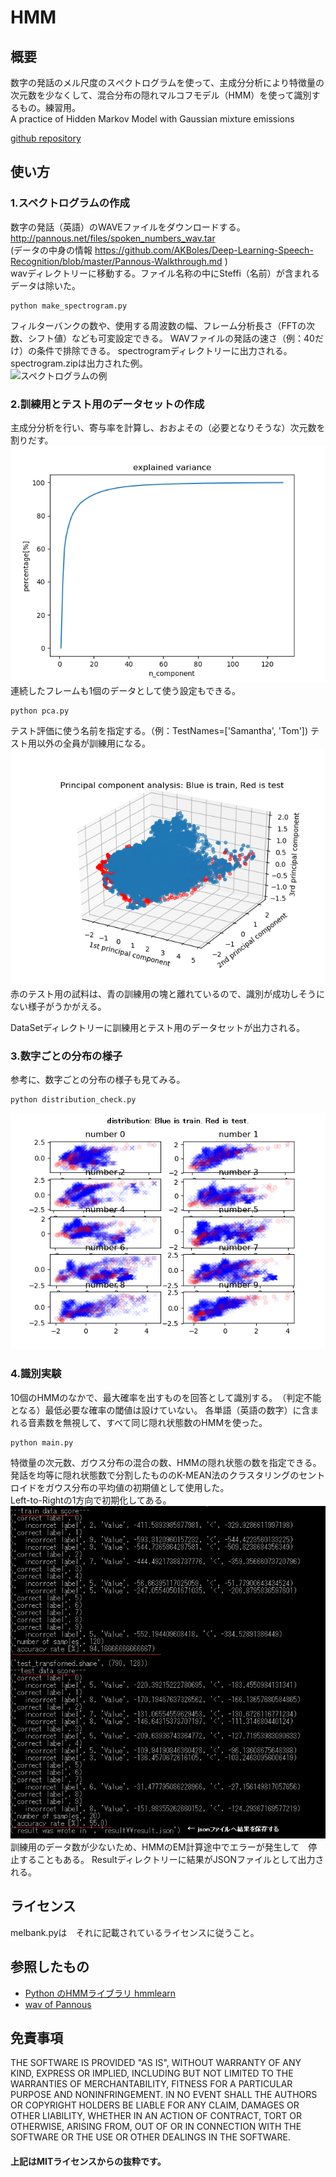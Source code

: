 # HMM 

## 概要  

数字の発話のメル尺度のスぺクトログラムを使って、主成分分析により特徴量の次元数を少なくして、混合分布の隠れマルコフモデル（HMM）を使って識別するもの。練習用。  
A practice of Hidden Markov Model with Gaussian mixture emissions  

[github repository](https://github.com/shun60s/HMM)

## 使い方  
### 1.スペクトログラムの作成  

数字の発話（英語）のWAVEファイルをダウンロードする。  <http://pannous.net/files/spoken_numbers_wav.tar>  
(データの中身の情報 <https://github.com/AKBoles/Deep-Learning-Speech-Recognition/blob/master/Pannous-Walkthrough.md> )  
wavディレクトリーに移動する。ファイル名称の中にSteffi（名前）が含まれるデータは除いた。 
```
python make_spectrogram.py
```
フィルターバンクの数や、使用する周波数の幅、フレーム分析長さ（FFTの次数、シフト値）なども可変設定できる。
WAVファイルの発話の速さ（例：40だけ）の条件で排除できる。
spectrogramディレクトリーに出力される。
spectrogram.zipは出力された例。  
![スペクトログラムの例](docs/Mel-scale-spectrogram.png.png)  


### 2.訓練用とテスト用のデータセットの作成  

主成分分析を行い、寄与率を計算し、おおよその（必要となりそうな）次元数を割りだす。
![寄与率](docs/explained_variance.png)  
連続したフレームも1個のデータとして使う設定もできる。

```
python pca.py
```

テスト評価に使う名前を指定する。（例：TestNames=['Samantha', 'Tom']) テスト用以外の全員が訓練用になる。  
![主要3軸での分布](docs/PrincipalComponentAnalysis.png)  
赤のテスト用の試料は、青の訓練用の塊と離れているので、識別が成功しそうにない様子がうかがえる。  

DataSetディレクトリーに訓練用とテスト用のデータセットが出力される。  


### 3.数字ごとの分布の様子  
参考に、数字ごとの分布の様子も見てみる。

```
python distribution_check.py
```

![数字ごとの分布](docs/distribution_check.png)  


### 4.識別実験

10個のHMMのなかで、最大確率を出すものを回答として識別する。　（判定不能となる）最低必要な確率の閾値は設けていない。
各単語（英語の数字）に含まれる音素数を無視して、すべて同じ隠れ状態数のHMMを使った。  
```
python main.py
```

特徴量の次元数、ガウス分布の混合の数、HMMの隠れ状態の数を指定できる。　
発話を均等に隠れ状態数で分割したもののK-MEAN法のクラスタリングのセントロイドをガウス分布の平均値の初期値として使用した。  
Left-to-Rightの1方向で初期化してある。  
![識別結果の例](docs/result_sample.png)  
訓練用のデータ数が少ないため、HMMのEM計算途中でエラーが発生して　停止することもある。
Resultディレクトリーに結果がJSONファイルとして出力される。 

## ライセンス  
melbank.pyは　それに記載されているライセンスに従うこと。


## 参照したもの  

- [Python のHMMライブラリ hmmlearn](http://hmmlearn.readthedocs.io/en/latest/tutorial.html)
- [wav of Pannous](https://github.com/AKBoles/Deep-Learning-Speech-Recognition/blob/master/Pannous-Walkthrough.md)



## 免責事項　
  
THE SOFTWARE IS PROVIDED "AS IS", WITHOUT WARRANTY OF ANY KIND, EXPRESS OR IMPLIED, 
INCLUDING BUT NOT LIMITED TO THE WARRANTIES OF MERCHANTABILITY, FITNESS 
FOR A PARTICULAR PURPOSE AND NONINFRINGEMENT. IN NO EVENT SHALL 
THE AUTHORS OR COPYRIGHT HOLDERS BE LIABLE FOR ANY CLAIM, DAMAGES OR OTHER LIABILITY, 
WHETHER IN AN ACTION OF CONTRACT, TORT OR OTHERWISE, ARISING FROM, 
OUT OF OR IN CONNECTION WITH THE SOFTWARE OR THE USE OR OTHER DEALINGS IN THE SOFTWARE.  
#### 上記はMITライセンスからの抜粋です。 

